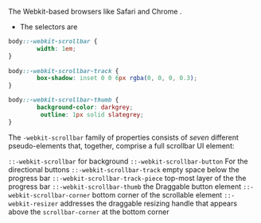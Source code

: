 The Webkit-based browsers like Safari and Chrome .

- The selectors are

```css
body::-webkit-scrollbar {
		width: 1em; 
}
		
body::-webkit-scrollbar-track { 
		box-shadow: inset 0 0 6px rgba(0, 0, 0, 0.3); 
} 

body::-webkit-scrollbar-thumb { 
		background-color: darkgrey;
		 outline: 1px solid slategrey;
}

```

The `-webkit-scrollbar` family of properties consists of _seven_ different pseudo-elements that, together, comprise a full scrollbar UI element:

`::-webkit-scrollbar` for background
`::-webkit-scrollbar-button` For the directional buttons
`::-webkit-scrollbar-track` empty space below the progress bar
`::-webkit-scrollbar-track-piece`  top-most layer of the the progress bar
`::-webkit-scrollbar-thumb` the Draggable button element
`::-webkit-scrollbar-corner` bottom corner of the scrollable element
`::-webkit-resizer`  addresses the draggable resizing handle that appears above the `scrollbar-corner` at the bottom corner
